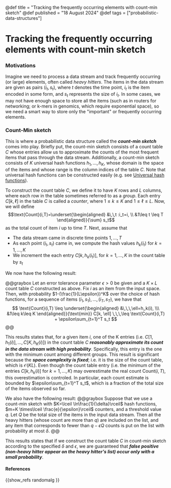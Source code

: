 @def title = "Tracking the frequently occurring elements with count-min sketch"
@def published = "18 August 2024"
@def tags = ["probabilistic-data-structures"]

# Tracking the frequently occurring elements with count-min sketch

### Motivations 
Imagine we need to process a data stream and track frequently occurring (or large) elements, often called *heavy hitters*. The items in the data stream are given as pairs $(i_t, s_t)$, where $t$ denotes the time point, $i_t$ is the item encoded in some form, and $s_t$ represents the size of $i_t$. In some cases, we may not have enough space to store all the items (such as in routers for networking; or k-mers in genomics, which require exponential space), so we need a smart way to store only the "important" or frequently occurring elements.


### Count-Min sketch
This is where a probabilistic data structure called the __*count-min sketch*__ comes into play. Briefly put, the count-min sketch consists of a count table $C$ whose entries allow us to approximate the counts of the most frequent items that pass through the data stream. Additionally, a count-min sketch consists of $K$ universal hash functions $h_1,\dots,h_K$, whose domain is the space of the items and whose range is the column indices of the table $C$. Note that universal hash functions can be constructed easily (e.g. see [Universal hash functions](../hash_fcn)).

To construct the count table $C$, we define it to have $K$ rows and $L$ columns, where each row in the table sometimes referred to as a *group*. Each entry $C[k,\ell]$ in the table $C$ is called a *counter*, where $1\leq k \leq K$ and $1\leq \ell \leq L$. Now, we will define 
$$\text{Count}(i,T)=\underset{\begin{aligned} &\,\,t :i_t=i, \\  &1\leq t \leq T \end{aligned}}{\sum} s_t$$
as the total count of item $i$ up to time $T$. Next, assume that 
* The data stream came in discrete time points $1,\dots,T$
* As each point $(i_t,s_t)$ came in, we compute the hash values $h_k(i_t)$ for $k=1,\dots,K$
* We increment the each entry $C[k,\,h_k(i_t)]$, for $k=1,\dots,K$ in the count table by $s_t$

We now have the following result:

@@graybox
Let an error tolerance parameter $\epsilon > 0$ be given and a $K\times L$ count table $C$ constructed as above. Fix $i$ as an item from the input space. Then, with probability $1-(\frac{1}{L\epsilon})^K$ over the choice of hash functions, for a sequence of items $(i_1,s_1),\dots,(i_T,s_T)$, we have that 
$$
\text{Count}(i,T) \leq  \underset{\begin{aligned} &\,\,\,\ell=h_k(i), \\\ &1\leq k\leq K \end{aligned}}{\text{min}} C[k, \ell] \,\,\,\leq \text{Count}(i,T) + \epsilon\sum_{t=1}^T s_t
$$
@@

This results states that, for a given item $i$, one of the K entries (i.e. $C[1,h_1(i)],\dots,C[K,h_K(i)]$) in the count table $C$  __*reasonably approximate its count in the data stream with high probability*__. Specifically, this entry is the one with the minimum count among different groups. This result is significant because the __*space complexity is fixed*__; i.e. it is the size of the count table, which is $\mathcal O(KL)$. Even though the count table entry (i.e. the minimum of the entries $C[k,h_k(i)]$ for $k=1,\dots,K$) may overestimate the real count $\text{Count}(i,T)$, this overestimation is controled. In particular, each count estimate is bounded by $\epsilon\sum_{t=1}^T s_t$, which is a fraction of the total size of the items observed so far.

We also have the following result:
@@graybox
Suppose that we use a count-min sketch with $K=\lceil \ln\frac{1}{\delta}\rceil$ hash functions, $m=K \times\lceil \frac{e}{\epsilon}\rceil$ counters, and a threshold value $q$. Let $Q$ be the total size of the items in the input data stream. Then all the heavy hitters (whose count are more than $q$) are included on the list, and any item that corresponds to fewer than $q-\epsilon Q$ counts is put on the list with probability at most $\delta$.
@@

This results states that if we construct the count table $C$ in count-min sketch according to the specified $\delta$ and $\epsilon$, we are guaranteed that __*false positive (non-heavy hitter appear on the heavy hitter's list) occur only with a small probability*__.

 <!-- we require two parameters $\delta$ and $\epsilon$, which we will see how it relates to the gurantees of such approach shortly. Specifically, -->

#### References

{{show_refs randomalg }}